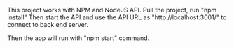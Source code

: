 This project works with NPM and NodeJS API.
Pull the project, run "npm install"
Then start the API and use the API URL as "http://localhost:3001/" to connect to back end server.

Then the app will run with "npm start" command.